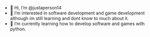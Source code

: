 - 👋 Hi, I’m @justaperson14
- 👀 I’m interested in software development and game development although im still learning and dont know to much about it.
- 🌱 I’m currently learning how to develop software and games with python.
